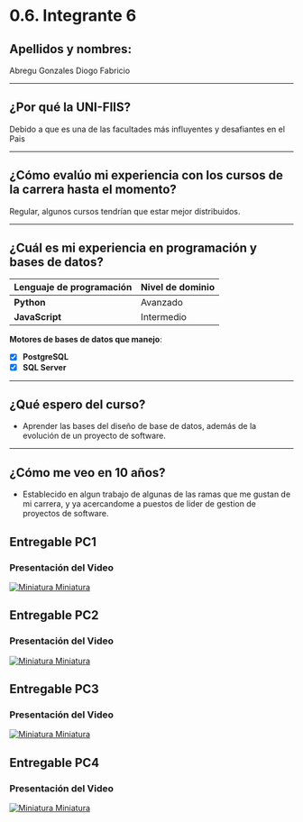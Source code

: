 # 0.6. Integrante 6
## Apellidos y nombres:


Abregu Gonzales Diogo Fabricio

---

## ¿Por qué la UNI-FIIS?

Debido a que es una de las facultades más influyentes y desafiantes en el Pais

---

## ¿Cómo evalúo mi experiencia con los cursos de la carrera hasta el momento?

Regular, algunos cursos tendrían que estar mejor distribuidos.

---

## ¿Cuál es mi experiencia en programación y bases de datos?

| Lenguaje de programación | Nivel de dominio |
| ------------------------ | ---------------- |
| **Python**               | Avanzado         |
| **JavaScript**           | Intermedio       |

**Motores de bases de datos que manejo**:

- [x] **PostgreSQL**
- [x] **SQL Server**

---

## ¿Qué espero del curso?

- Aprender las bases del diseño de base de datos, además de la evolución de un proyecto de software.

---

## ¿Cómo me veo en 10 años?

- Establecido en algun trabajo de algunas de las ramas que me gustan de mi carrera, y ya acercandome a puestos de lider de gestion de proyectos de software.

## Entregable PC1

### Presentación del Video

[![Miniatura Miniatura](http://img.youtube.com/vi/O6Wa8un-yoY/0.jpg)](http://www.youtube.com/watch?v=O6Wa8un-yoY)
## Entregable PC2

### Presentación del Video

[![Miniatura Miniatura](http://img.youtube.com/vi/c2NGZ7ol-kI/0.jpg)](http://www.youtube.com/watch?v=c2NGZ7ol-kI)

## Entregable PC3

### Presentación del Video

[![Miniatura Miniatura](http://img.youtube.com/vi/T9kV9KnU7qU/0.jpg)](https://youtu.be/T9kV9KnU7qU)

## Entregable PC4

### Presentación del Video

[![Miniatura Miniatura](http://img.youtube.com/vi/JKhvi3Cjap4/0.jpg)](https://youtu.be/JKhvi3Cjap4)

